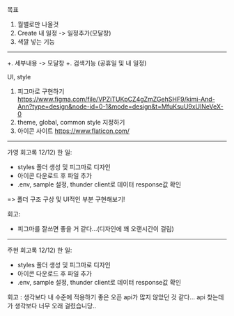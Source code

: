 목표

1. 월별로만 나올것
2. Create 내 일정 -> 일정추가(모달창)
3. 색깔 넣는 기능

---

+. 세부내용 -> 모달창
+. 검색기능 (공휴일 및 내 일정)

UI, style

1. 피그마로 구현하기
   https://www.figma.com/file/VPZiTUKpCZ4gZmZGehSHF9/kimi-And-Ann?type=design&node-id=0-1&mode=design&t=MfuKsuU9xUlNeVeX-0
2. theme, global, common style 지정하기
3. 아이콘 사이트
   https://www.flaticon.com/

---

가영 회고록
12/12)
한 일:

-   styles 폴더 생성 및 피그마로 디자인
-   아이콘 다운로드 후 파일 추가
-   .env, sample 설정, thunder client로 데이터 response값 확인

=> 폴더 구조 구상 및 UI적인 부분 구현해보기!

회고:

-   피그마를 잘쓰면 좋을 거 같다...(디자인에 꽤 오랜시간이 걸림)

---

주현 회고록
12/12)
한 일:

-   styles 폴더 생성 및 피그마로 디자인
-   아이콘 다운로드 후 파일 추가
-   .env, sample 설정, thunder client로 데이터 response값 확인

회고 : 생각보다 내 수준에 적용하기 좋은 오픈 api가 많지 않았던 것 같다...
api 찾는데가 생각보다 너무 오래 걸렸습니당..
